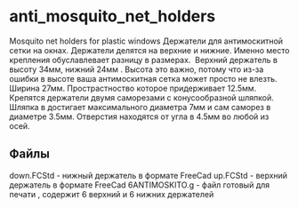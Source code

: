 # anti_mosquito_net_holders
Mosquito net holders for plastic windows
Держатели для антимоскитной сетки на окнах. Держатели делятся на верхние и нижние. Именно место крепления обуславлевает разницу в размерах. 
Верхний держатель в высоту 34мм, нижний 24мм . Высота это важно, потому что из-за ошибки в высоте ваша антимоскитная сетка может просто не влезть.
Ширина 27мм. Прострастноство которое придерживает 12.5мм. 
Крепятся держатели двумя саморезами с конусообразной шляпкой. Шляпка в достигает максимального диаметра 7мм и сам саморез в диаметре 3.5мм. Отверстия находятся от угла в 4.5мм во любой из осей. 

## Файлы 
down.FCStd - нижный держатель в формате FreeCad
up.FCStd - верхний держатель в формате FreeCad
6ANTIMOSKITO.g - файл готовый для печати , содержит 6 верхний и 6 нижних держателей
